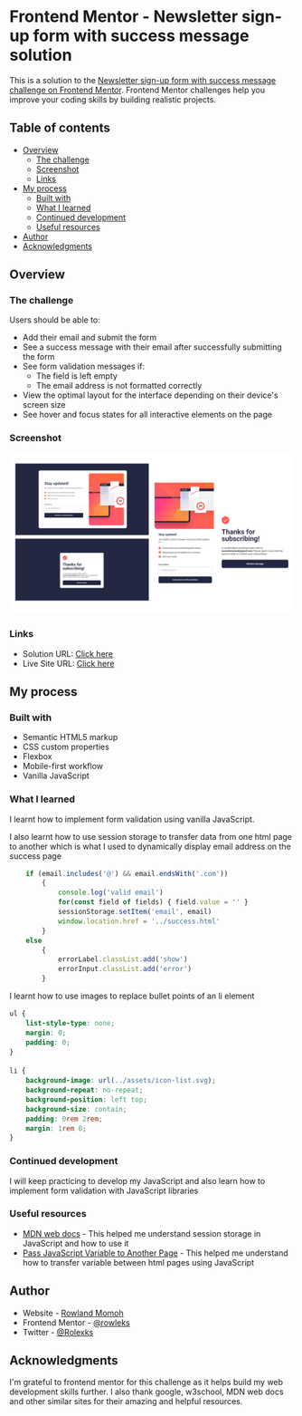 # Frontend Mentor - Newsletter sign-up form with success message solution

This is a solution to the [Newsletter sign-up form with success message challenge on Frontend Mentor](https://www.frontendmentor.io/challenges/newsletter-signup-form-with-success-message-3FC1AZbNrv). Frontend Mentor challenges help you improve your coding skills by building realistic projects.

## Table of contents

- [Overview](#overview)
  - [The challenge](#the-challenge)
  - [Screenshot](#screenshot)
  - [Links](#links)
- [My process](#my-process)
  - [Built with](#built-with)
  - [What I learned](#what-i-learned)
  - [Continued development](#continued-development)
  - [Useful resources](#useful-resources)
- [Author](#author)
- [Acknowledgments](#acknowledgments)

## Overview

### The challenge

Users should be able to:

- Add their email and submit the form
- See a success message with their email after successfully submitting the form
- See form validation messages if:
  - The field is left empty
  - The email address is not formatted correctly
- View the optimal layout for the interface depending on their device's screen size
- See hover and focus states for all interactive elements on the page

### Screenshot

![](./assets/screenshot.png)

### Links

- Solution URL: [Click here](https://www.frontendmentor.io/solutions/newsletter-sign-up-HdRspxXLgc)
- Live Site URL: [Click here](https://fe-newsletter.netlify.app/)

## My process

### Built with

- Semantic HTML5 markup
- CSS custom properties
- Flexbox
- Mobile-first workflow
- Vanilla JavaScript

### What I learned

I learnt how to implement form validation using vanilla JavaScript. 

I also learnt how to use session storage to transfer data from one html page to another which is what I used to dynamically display email address on the success page                                    

```js
    if (email.includes('@') && email.endsWith('.com'))
        { 
            console.log('valid email') 
            for(const field of fields) { field.value = '' } 
            sessionStorage.setItem('email', email)
            window.location.href = '../success.html'
        }
    else 
        {
            errorLabel.classList.add('show')
            errorInput.classList.add('error')
        }
```

I learnt how to use images to replace bullet points of an li element

```css
ul {
    list-style-type: none;
    margin: 0;
    padding: 0;
}

li {
    background-image: url(../assets/icon-list.svg);
    background-repeat: no-repeat;
    background-position: left top;
    background-size: contain;
    padding: 0rem 2rem;
    margin: 1rem 0;
}
```


### Continued development

I will keep practicing to develop my JavaScript and also learn how to implement form validation with JavaScript libraries


### Useful resources

- [MDN web docs](https://developer.mozilla.org/en-US/docs/Web/API/Window/sessionStorage) - This helped me understand session storage in JavaScript and how to use it
- [Pass JavaScript Variable to Another Page](https://lage.us/Javascript-Pass-Variables-to-Another-Page.html#:~:text=There%20are%20two%20ways%20to,query%20string%20with%20the%20URL.) - This helped me understand how to transfer variable between html pages using JavaScript

## Author

- Website - [Rowland Momoh](https://rowland-momoh.netlify.app/://www.your-site.com)
- Frontend Mentor - [@rowleks](https://www.frontendmentor.io/profile/rowleks)
- Twitter - [@Rolexks](https://x.com/Rolexks)

## Acknowledgments

I'm grateful to frontend mentor for this challenge as it helps build my web development skills further. I also thank google, w3school, MDN web docs and other similar sites for their amazing and helpful resources.
